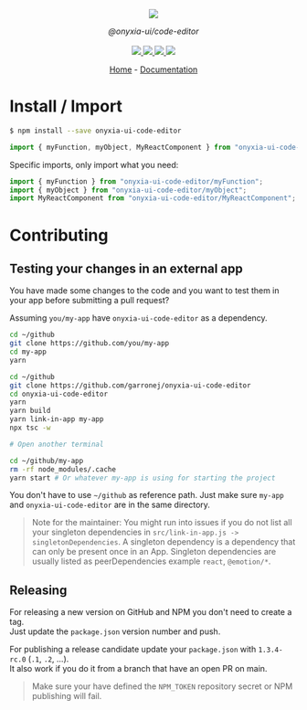 <p align="center">
    <img src="https://user-images.githubusercontent.com/6702424/80216211-00ef5280-863e-11ea-81de-59f3a3d4b8e4.png">  
</p>
<p align="center">
    <i>@onyxia-ui/code-editor</i>
    <br>
    <br>
    <a href="https://github.com/InseeFrLab/onyxia-ui-code-editor/actions">
      <img src="https://github.com/InseeFrLab/onyxia-ui-code-editor/actions/workflows/ci.yaml/badge.svg?branch=main">
    </a>
    <a href="https://bundlephobia.com/package/onyxia-ui-code-editor">
      <img src="https://img.shields.io/bundlephobia/minzip/onyxia-ui-code-editor">
    </a>
    <a href="https://www.npmjs.com/package/onyxia-ui-code-editor">
      <img src="https://img.shields.io/npm/dw/onyxia-ui-code-editor">
    </a>
    <a href="https://github.com/InseeFrLab/onyxia-ui-code-editor/blob/main/LICENSE">
      <img src="https://img.shields.io/npm/l/onyxia-ui-code-editor">
    </a>
</p>
<p align="center">
  <a href="https://github.com/InseeFrLab/onyxia-ui-code-editor">Home</a>
  -
  <a href="https://github.com/InseeFrLab/onyxia-ui-code-editor">Documentation</a>
</p>

# Install / Import

```bash
$ npm install --save onyxia-ui-code-editor
```

```typescript
import { myFunction, myObject, MyReactComponent } from "onyxia-ui-code-editor";
```

Specific imports, only import what you need:

```typescript
import { myFunction } from "onyxia-ui-code-editor/myFunction";
import { myObject } from "onyxia-ui-code-editor/myObject";
import MyReactComponent from "onyxia-ui-code-editor/MyReactComponent";
```

# Contributing

## Testing your changes in an external app

You have made some changes to the code and you want to test them
in your app before submitting a pull request?

Assuming `you/my-app` have `onyxia-ui-code-editor` as a dependency.

```bash
cd ~/github
git clone https://github.com/you/my-app
cd my-app
yarn

cd ~/github
git clone https://github.com/garronej/onyxia-ui-code-editor
cd onyxia-ui-code-editor
yarn
yarn build
yarn link-in-app my-app
npx tsc -w

# Open another terminal

cd ~/github/my-app
rm -rf node_modules/.cache
yarn start # Or whatever my-app is using for starting the project
```

You don't have to use `~/github` as reference path. Just make sure `my-app` and `onyxia-ui-code-editor`
are in the same directory.

> Note for the maintainer: You might run into issues if you do not list all your singleton dependencies in
> `src/link-in-app.js -> singletonDependencies`. A singleton dependency is a dependency that can
> only be present once in an App. Singleton dependencies are usually listed as peerDependencies example `react`, `@emotion/*`.

## Releasing

For releasing a new version on GitHub and NPM you don't need to create a tag.  
Just update the `package.json` version number and push.

For publishing a release candidate update your `package.json` with `1.3.4-rc.0` (`.1`, `.2`, ...).  
It also work if you do it from a branch that have an open PR on main.

> Make sure your have defined the `NPM_TOKEN` repository secret or NPM publishing will fail.
